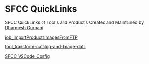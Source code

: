 # SFCC QuickLinks
SFCC QuickLinks of Tool's and Product's Created and Maintained by [Dharmesh Gurnani](https://github.com/dharmeshgurnani)

[job_ImportProductsImagesFromFTP](https://github.com/dharmeshgurnani/SFCC-job_ImportProductsImagesFromFTP)

[tool_transform-catalog-and-Image-data](https://github.com/dharmeshgurnani/SFCC-tool_transform-catalog-and-Image-data)

[SFCC_VSCode_Config](https://github.com/dharmeshgurnani/SFCC-My_SFCC_VSCode_Config)
